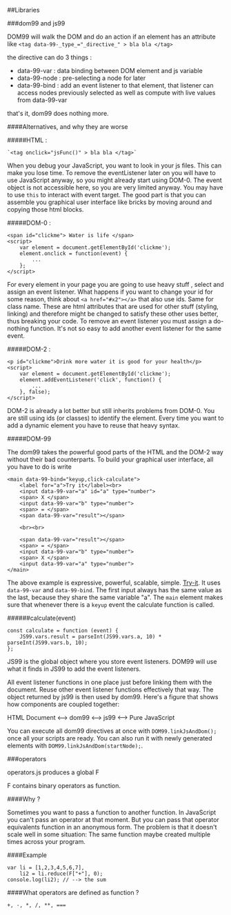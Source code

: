 ##Libraries


###dom99 and js99

DOM99 will walk the DOM and do an action if an element has an attribute like
   `<tag data-99-_type_="_directive_" > bla bla </tag>`
   
the directive can do 3 things :

* data-99-var :  data binding between DOM element and js variable
* data-99-node : pre-selecting a node for later
* data-99-bind : add an event listener to that element, that listener can access nodes previously selected as well as compute with live values from data-99-var

that's it, dom99 does nothing more.


####Alternatives, and why they are worse


#####HTML : 

    `<tag onclick="jsFunc()" > bla bla </tag>`

When you debug your JavaScript, you want to look in your js files. This can make you lose time. To remove the eventListener later on you will have to use JavaScript anyway, so you might already start using DOM-0. The event object is not accessible here, so you are very limited anyway. You may have to use `this` to interact with event target. The good part is that you can assemble you graphical user interface like bricks by moving around and copying those html blocks.


#####DOM-0 :

    <span id="clickme"> Water is life </span>
    <script>
        var element = document.getElementById('clickme');
        element.onclick = function(event) {
            ...
        };
    </script>
    
For every element in your page you are going to use heavy stuff , select and assign an event listener. What happens if you want to change your id for some reason, think about `<a href="#x2"></a>` that also use ids. Same for class name. These are html attributes that are used for other stuff (styling, linking) and therefore might be changed to satisfy these other uses better, thus breaking your code. To remove an event listener you must assign a do-nothing function. It's not so easy to add another event listener for the same event.


#####DOM-2 :

    <p id="clickme">Drink more water it is good for your health</p>
    <script>
        var element = document.getElementById('clickme');
        element.addEventListener('click', function() {
            ...
        }, false);
    </script>
    
DOM-2 is already a lot better but still inherits problems from DOM-0. You are still using ids (or classes) to identify the element. Every time you want to add a dynamic element you have to reuse that heavy syntax.

#####DOM-99


The dom99 takes the powerful good parts of the HTML and the DOM-2 way without their bad counterparts. To build your graphical user interface, all you have to do is write 

    <main data-99-bind="keyup,click-calculate">
        <label for="a">Try it</label><br>
        <input data-99-var="a" id="a" type="number">
        <span> X </span>
        <input data-99-var="b" type="number">
        <span> = </span>
        <span data-99-var="result"></span>
        
        <br><br>
        
        <span data-99-var="result"></span>
        <span> = </span>
        <input data-99-var="b" type="number">
        <span> X </span>
        <input data-99-var="a" type="number">
    </main>
        
The above example is expressive, powerful, scalable, simple. [Try-it](http://rawgit.com/GrosSacASac/JavaScript-Set-Up/master/index.html). It uses `data-99-var` and `data-99-bind`. The first input always has the same value as the last, because they share the same variable "a". The `main` element  makes sure that whenever there is a `keyup` event the calculate function is called. 

######calculate(event)

    const calculate = function (event) {
        JS99.vars.result = parseInt(JS99.vars.a, 10) * parseInt(JS99.vars.b, 10);
    }; 
    
JS99 is the global object where you store event listeners. DOM99 will use what it finds in JS99 to add the event listeners. 
    
All event listener functions in one place just before linking them with the document. Reuse other event listener functions effectively that way. The object returned by js99 is then used by dom99. Here's a figure that shows how components are coupled together:

HTML Document <--> dom99 <--> js99 <--> Pure JavaScript

You can execute all dom99 directives at once with `DOM99.linkJsAndDom();` once all your scripts are ready. You can also run it with newly generated elements with `DOM99.linkJsAndDom(startNode);`.


###operators

operators.js produces a global F

F contains binary operators as function.

####Why ?

Sometimes you want to pass a function to another function. In JavaScript you can't pass an operator at that moment. But you can pass that operator equivalents function in an anonymous form. The problem is that it doesn't scale well in some situation: The same function maybe created multiple times across your program.

####Example

    var li = [1,2,3,4,5,6,7],
        li2 = li.reduce(F["+"], 0);
    console.log(li2); // --> the sum

####What operators are defined as function ?

    +, -, *, /, **, ===